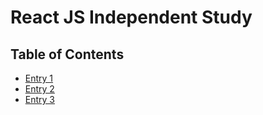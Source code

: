 # React JS Independent Study
## Table of Contents
* [Entry 1](01-entry.md)
* [Entry 2](02-entry.md)
* [Entry 3](03-entry.md)